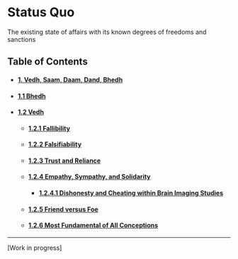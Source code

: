 # Status Quo

The existing state of affairs with its known degrees of freedoms and sanctions

## Table of Contents
<div id="user-content-toc">
<ul>
 <li><h4><a href="./docs/01-00.md#vedh-saam-daam-dand-bhedh">1. Vedh, Saam, Daam, Dand, Bhedh</a></h4></li>
 
 <li><h4><a href="./docs/01-01.md#11-bhedh">1.1 Bhedh</a></h4></li>
 
 <li><h4><a href="./docs/01-02.md#12-vedh">1.2 Vedh</a></h4></li>

 <ul>  
  <li><h4><a href="./docs/01-02-01.md#121-fallibility">1.2.1 Fallibility </a></h4></li>
  
  <li><h4><a href="./docs/01-02-02.md#122-falsifiability">1.2.2 Falsifiability</a></h4></li>
  
  <li><h4><a href="./docs/01-02-03.md#123-trust-and-reliance">1.2.3 Trust and Reliance</a></h4></li>
  
  <li><h4><a href="./docs/01-02-04.md#124-empathy-sympathy-and-solidarity">1.2.4 Empathy, Sympathy, and Solidarity</a></h4></li>
  <ul>
   <li><h4><a href="./docs/01-02-04.md#1241-dishonesty-and-cheating-within-brain-imaging-studies">1.2.4.1 Dishonesty and Cheating within Brain Imaging Studies</a></h4></li>
  </ul>
  <li><h4><a href="./docs/01-02-05.md#125-friend-versus-foe">1.2.5 Friend versus Foe</a></h4></li>
  
  <li><h4><a href="./docs/01-02-06.md#126-most-fundamental-of-all-conceptions">1.2.6 Most Fundamental of All Conceptions</a></h4></li>
 </ul>
</ul>
</div>

--- 

[Work in progress]
